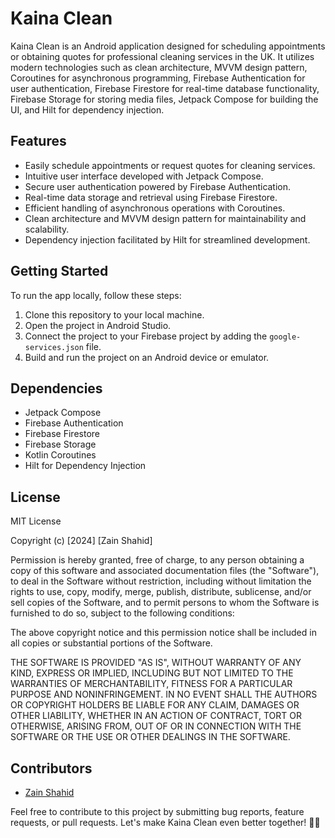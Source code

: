 # Kaina Clean

Kaina Clean is an Android application designed for scheduling appointments or obtaining quotes for professional cleaning services in the UK. It utilizes modern technologies such as clean architecture, MVVM design pattern, Coroutines for asynchronous programming, Firebase Authentication for user authentication, Firebase Firestore for real-time database functionality, Firebase Storage for storing media files, Jetpack Compose for building the UI, and Hilt for dependency injection.

## Features
- Easily schedule appointments or request quotes for cleaning services.
- Intuitive user interface developed with Jetpack Compose.
- Secure user authentication powered by Firebase Authentication.
- Real-time data storage and retrieval using Firebase Firestore.
- Efficient handling of asynchronous operations with Coroutines.
- Clean architecture and MVVM design pattern for maintainability and scalability.
- Dependency injection facilitated by Hilt for streamlined development.

## Getting Started
To run the app locally, follow these steps:
1. Clone this repository to your local machine.
2. Open the project in Android Studio.
3. Connect the project to your Firebase project by adding the `google-services.json` file.
4. Build and run the project on an Android device or emulator.

## Dependencies
- Jetpack Compose
- Firebase Authentication
- Firebase Firestore
- Firebase Storage
- Kotlin Coroutines
- Hilt for Dependency Injection

## License
MIT License

Copyright (c) [2024] [Zain Shahid]

Permission is hereby granted, free of charge, to any person obtaining a copy of this software and associated documentation files (the "Software"), to deal in the Software without restriction, including without limitation the rights to use, copy, modify, merge, publish, distribute, sublicense, and/or sell copies of the Software, and to permit persons to whom the Software is furnished to do so, subject to the following conditions:

The above copyright notice and this permission notice shall be included in all copies or substantial portions of the Software.

THE SOFTWARE IS PROVIDED "AS IS", WITHOUT WARRANTY OF ANY KIND, EXPRESS OR IMPLIED, INCLUDING BUT NOT LIMITED TO THE WARRANTIES OF MERCHANTABILITY, FITNESS FOR A PARTICULAR PURPOSE AND NONINFRINGEMENT. IN NO EVENT SHALL THE AUTHORS OR COPYRIGHT HOLDERS BE LIABLE FOR ANY CLAIM, DAMAGES OR OTHER LIABILITY, WHETHER IN AN ACTION OF CONTRACT, TORT OR OTHERWISE, ARISING FROM, OUT OF OR IN CONNECTION WITH THE SOFTWARE OR THE USE OR OTHER DEALINGS IN THE SOFTWARE.

## Contributors
- [Zain Shahid](https://github.com/thezayin)

Feel free to contribute to this project by submitting bug reports, feature requests, or pull requests. Let's make Kaina Clean even better together! 🧹✨
